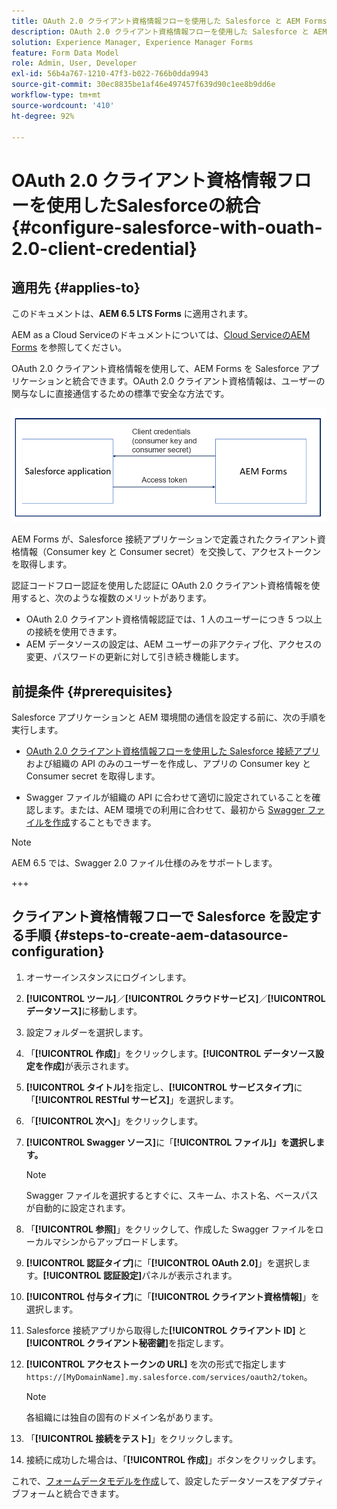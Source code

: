 ```yaml
---
title: OAuth 2.0 クライアント資格情報フローを使用した Salesforce と AEM Forms の統合
description: OAuth 2.0 クライアント資格情報フローを使用した Salesforce と AEM Forms の統合手順
solution: Experience Manager, Experience Manager Forms
feature: Form Data Model
role: Admin, User, Developer
exl-id: 56b4a767-1210-47f3-b022-766b0dda9943
source-git-commit: 30ec8835be1af46e497457f639d90c1ee8b9dd6e
workflow-type: tm+mt
source-wordcount: '410'
ht-degree: 92%

---
```


# OAuth 2.0 クライアント資格情報フローを使用したSalesforceの統合  {#configure-salesforce-with-ouath-2.0-client-credential}

## 適用先 {#applies-to}

このドキュメントは、**AEM 6.5 LTS Forms** に適用されます。

AEM as a Cloud Serviceのドキュメントについては、[Cloud ServiceのAEM Forms](https://experienceleague.adobe.com/ja/docs/experience-manager-cloud-service/content/forms/integrate/use-form-data-model/aem-forms-salesforce-integration) を参照してください。

OAuth 2.0 クライアント資格情報を使用して、AEM Forms を Salesforce アプリケーションと統合できます。OAuth 2.0 クライアント資格情報は、ユーザーの関与なしに直接通信するための標準で安全な方法です。

![AEM Forms と Salesforce アプリケーション間の通信を設定する際のワークフロー](/help/forms/using/assets/salesforce-workflow.png)

AEM Forms が、Salesforce 接続アプリケーションで定義されたクライアント資格情報（Consumer key と Consumer secret）を交換して、アクセストークンを取得します。

認証コードフロー認証を使用した認証に OAuth 2.0 クライアント資格情報を使用すると、次のような複数のメリットがあります。

* OAuth 2.0 クライアント資格情報認証では、1 人のユーザーにつき 5 つ以上の接続を使用できます。
* AEM データソースの設定は、AEM ユーザーの非アクティブ化、アクセスの変更、パスワードの更新に対して引き続き機能します。

## 前提条件 {#prerequisites}

Salesforce アプリケーションと AEM 環境間の通信を設定する前に、次の手順を実行します。

* [OAuth 2.0 クライアント資格情報フローを使用した Salesforce 接続アプリ](https://help.salesforce.com/s/articleView?id=sf.connected_app_client_credentials_setup.htm&type=5)および組織の API のみのユーザーを作成し、アプリの Consumer key と Consumer secret を取得します。

* Swagger ファイルが組織の API に合わせて適切に設定されていることを確認します。または、AEM 環境での利用に合わせて、最初から [Swagger ファイルを作成](https://experienceleague.adobe.com/ja/docs/experience-manager-learn/cloud-service/forms/integrate-with-salesforce/describe-rest-api)することもできます。
>[!NOTE]
>
> AEM 6.5 では、Swagger 2.0 ファイル仕様のみをサポートします。

+++

## クライアント資格情報フローで Salesforce を設定する手順 {#steps-to-create-aem-datasource-configuration}

1. オーサーインスタンスにログインします。
1. **[!UICONTROL ツール]**／**[!UICONTROL クラウドサービス]**／**[!UICONTROL データソース]**&#x200B;に移動します。
1. 設定フォルダーを選択します。
1. 「**[!UICONTROL 作成]**」をクリックします。**[!UICONTROL データソース設定を作成]**&#x200B;が表示されます。
1. **[!UICONTROL タイトル]**&#x200B;を指定し、**[!UICONTROL サービスタイプ]**&#x200B;に「**[!UICONTROL RESTful サービス]**」を選択します。
1. 「**[!UICONTROL 次へ]**」をクリックします。
1. **[!UICONTROL Swagger ソース]**&#x200B;に「**[!UICONTROL ファイル]」を選択します。**
   >[!NOTE]
   >
   > Swagger ファイルを選択するとすぐに、スキーム、ホスト名、ベースパスが自動的に設定されます。

1. 「**[!UICONTROL 参照]**」をクリックして、作成した Swagger ファイルをローカルマシンからアップロードします。
1. **[!UICONTROL 認証タイプ]**&#x200B;に「**[!UICONTROL OAuth 2.0]**」を選択します。**[!UICONTROL 認証設定]**&#x200B;パネルが表示されます。
1. **[!UICONTROL 付与タイプ]**&#x200B;に「**[!UICONTROL クライアント資格情報]**」を選択します。
1. Salesforce 接続アプリから取得した&#x200B;**[!UICONTROL クライアント ID]** と&#x200B;**[!UICONTROL クライアント秘密鍵]**&#x200B;を指定します。
1. **[!UICONTROL アクセストークンの URL]** を次の形式で指定します
   `https://[MyDomainName].my.salesforce.com/services/oauth2/token`。

   >[!NOTE]
   >
   > 各組織には独自の固有のドメイン名があります。

1. 「**[!UICONTROL 接続をテスト]**」をクリックします。
1. 接続に成功した場合は、「**[!UICONTROL 作成]**」ボタンをクリックします。

これで、[フォームデータモデルを作成](/help/forms/using/create-form-data-model.md)して、設定したデータソースをアダプティブフォームと統合できます。
